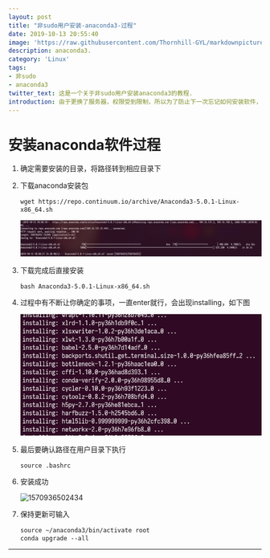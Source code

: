 ```yaml
---
layout: post
title: "非sudo用户安装-anaconda3-过程"
date: 2019-10-13 20:55:40
image: 'https://raw.githubusercontent.com/Thornhill-GYL/markdownpicture/master/%E5%9B%BE%E6%A0%87.png'
description: anaconda3.
category: 'Linux'
tags:
- 非sudo
- anaconda3
twitter_text: 这是一个关于非sudo用户安装anaconda3的教程.
introduction: 由于更换了服务器，权限受到限制，所以为了防止下一次忘记如何安装软件，在此做个记录.
---
```


# 安装anaconda软件过程

1. 确定需要安装的目录，将路径转到相应目录下

2. 下载anaconda安装包

   ```shell
   wget https://repo.continuum.io/archive/Anaconda3-5.0.1-Linux-x86_64.sh
   ```

   ![](https://raw.githubusercontent.com/Thornhill-GYL/markdownpicture/master/%E5%AE%89%E8%A3%85%E5%8C%85%E4%B8%8B%E8%BD%BD%E5%AE%8C%E6%88%90.png)

3. 下载完成后直接安装

   ```shell
   bash Anaconda3-5.0.1-Linux-x86_64.sh
   ```

4. 过程中有不断让你确定的事项，一直enter就行，会出现installing，如下图

   ![](https://raw.githubusercontent.com/Thornhill-GYL/markdownpicture/master/%E5%AE%89%E8%A3%85%E8%BF%87%E7%A8%8B.png)

5. 最后要确认路径在用户目录下执行

   ```shell
   source .bashrc
   ```

6. 安装成功

   ![1570936502434](C:\Users\lenovo\AppData\Roaming\Typora\typora-user-images\1570936502434.png)

7. 保持更新可输入

   ```shell
   source ~/anaconda3/bin/activate root
   conda upgrade --all
   ```





-----












